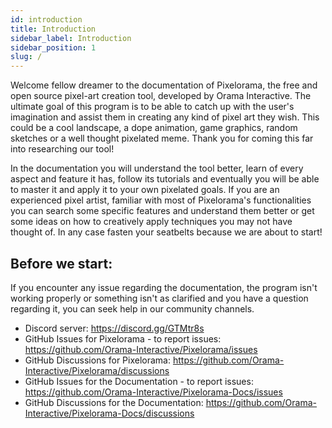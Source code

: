 ```yaml
---
id: introduction
title: Introduction
sidebar_label: Introduction
sidebar_position: 1
slug: /
---
```


Welcome fellow dreamer to the documentation of Pixelorama, the free and open source pixel-art creation tool, developed by Orama Interactive. The ultimate goal of this program is to be able to catch up with the user's imagination and assist them in creating any kind of pixel art they wish. This could be a cool landscape, a dope animation, game graphics, random sketches or a well thought pixelated meme. Thank you for coming this far into researching our tool!

In the documentation you will understand the tool better, learn of every aspect and feature it has, follow its tutorials and eventually you will be able to master it and apply it to your own pixelated goals. If you are an experienced pixel artist, familiar with most of Pixelorama's functionalities you can search some specific features and understand them better or get some ideas on how to creatively apply techniques you may not have thought of. In any case fasten your seatbelts because we are about to start!

## Before we start:
If you encounter any issue regarding the documentation, the program isn't working properly or something isn't as clarified and you have a question regarding it, you can seek help in our community channels.

- Discord server: https://discord.gg/GTMtr8s
- GitHub Issues for Pixelorama - to report issues: https://github.com/Orama-Interactive/Pixelorama/issues
- GitHub Discussions for Pixelorama: https://github.com/Orama-Interactive/Pixelorama/discussions
- GitHub Issues for the Documentation - to report issues: https://github.com/Orama-Interactive/Pixelorama-Docs/issues
- GitHub Discussions for the Documentation: https://github.com/Orama-Interactive/Pixelorama-Docs/discussions
